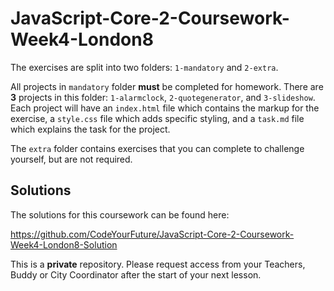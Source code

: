 # JavaScript-Core-2-Coursework-Week4-London8

The exercises are split into two folders: `1-mandatory` and `2-extra`.

All projects in `mandatory` folder **must** be completed for homework. There are **3** projects in this folder: `1-alarmclock`, `2-quotegenerator`, and `3-slideshow`. Each project will have an `index.html` file which contains the markup for the exercise, a `style.css` file which adds specific styling, and a `task.md` file which explains the task for the project.

The `extra` folder contains exercises that you can complete to challenge yourself, but are not required.

## Solutions

The solutions for this coursework can be found here:

https://github.com/CodeYourFuture/JavaScript-Core-2-Coursework-Week4-London8-Solution

This is a **private** repository. Please request access from your Teachers, Buddy or City Coordinator after the start of your next lesson.
